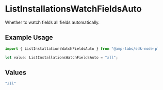 # ListInstallationsWatchFieldsAuto

Whether to watch fields all fields automatically.

## Example Usage

```typescript
import { ListInstallationsWatchFieldsAuto } from "@amp-labs/sdk-node-platform/models/operations";

let value: ListInstallationsWatchFieldsAuto = "all";
```

## Values

```typescript
"all"
```